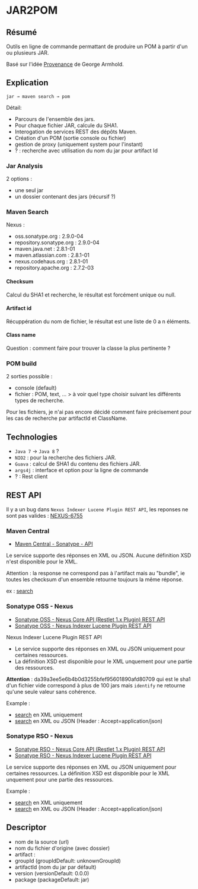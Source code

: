 # JAR2POM #


## Résumé ##

Outils en ligne de commande permattant de produire un POM à partir d'un ou plusieurs JAR.

Basé sur l'idée [Provenance](https://github.com/armhold/Provenance) de George Armhold.


## Explication ##

    jar → maven search → pom


Détail:

- Parcours de l'ensemble des jars.
- Pour chaque fichier JAR, calcule du SHA1.
- Interogation de services REST des dépôts Maven.
- Création d'un POM (sortie console ou fichier)
- gestion de proxy (uniquement system pour l'instant)
- ? : recherche avec utilisation du nom du jar pour artifact Id

### Jar Analysis ###

2 options :

- une seul jar
- un dossier contenant des jars (récursif ?)


### Maven Search ###

Nexus :

- oss.sonatype.org : 2.9.0-04
- repository.sonatype.org : 2.9.0-04
- maven.java.net : 2.8.1-01
- maven.atlassian.com : 2.8.1-01
- nexus.codehaus.org : 2.8.1-01
- repository.apache.org : 2.7.2-03


#### Checksum ####

Calcul du SHA1 et recherche, le résultat est forcément unique ou null. 

#### Artifact id ####

Récuppération du nom de fichier, le résultat est une liste de 0 a n éléments.

#### Class name ####

Question : comment faire pour trouver la classe la plus pertinente ? 


### POM build ###

2 sorties possible :

- console (default)
- fichier : POM, text, ... > à voir quel type choisir suivant les différents types de recherche.

Pour les fichiers, je n'ai pas encore décidé comment faire précisement pour les cas de recherche par artifactId et ClassName.


## Technologies ##

- `Java 7` -> `Java 8` ?
- `NIO2` : pour la recherche des fichiers JAR.
- `Guava` : calcul de SHA1 du contenu des fichiers JAR.
- `args4j` : interface et option pour la ligne de commande
- ? : Rest client


## REST API ##

Il y a un bug dans `Nexus Indexer Lucene Plugin REST API`, les reponses ne sont pas valides : [NEXUS-6755](https://issues.sonatype.org/browse/NEXUS-6755)

### Maven Central ###

- [Maven Central - Sonatype - API](http://search.maven.org/#api)

Le service supporte des réponses en XML ou JSON.
Aucune définition XSD n'est disponible pour le XML.

Attention : la response ne correspond pas à l'artifact mais au "bundle", ie toutes les checksum d'un ensemble retourne toujours la même réponse.

ex : [search](http://search.maven.org/solrsearch/select?q=1:"35379fb6526fd019f331542b4e9ae2e566c57933"&rows=20&wt=json)


### Sonatype OSS - Nexus ###

- [Sonatype OSS - Nexus Core API (Restlet 1.x Plugin) REST API](https://oss.sonatype.org/nexus-restlet1x-plugin/default/docs/index.html)
- [Sonatype OSS - Nexus Indexer Lucene Plugin REST API](https://oss.sonatype.org/nexus-indexer-lucene-plugin/default/docs/index.html)


Nexus Indexer Lucene Plugin REST API

- Le service supporte des réponses en XML ou JSON uniquement pour certaines ressources.
- La définition XSD est disponible pour le XML unquement pour une partie des ressources.

**Attention** : da39a3ee5e6b4b0d3255bfef95601890afd80709 qui est le sha1 d'un fichier vide correspond à plus de 100 jars mais `identify` ne retourne qu'une seule valeur sans cohérence.

Example :

- [search](https://oss.sonatype.org/service/local/lucene/search?sha1=35379fb6526fd019f331542b4e9ae2e566c57933) en XML uniquement
- [search](https://oss.sonatype.org/service/local/identify/sha1/35379fb6526fd019f331542b4e9ae2e566c57933) en XML ou JSON (Header : Accept=application/json)


### Sonatype RSO - Nexus ###

- [Sonatype RSO - Nexus Core API (Restlet 1.x Plugin) REST API](https://repository.sonatype.org/nexus-restlet1x-plugin/default/docs/index.html)
- [Sonatype RSO - Nexus Indexer Lucene Plugin REST API](https://repository.sonatype.org/nexus-indexer-lucene-plugin/default/docs/index.html)


Le service supporte des réponses en XML ou JSON uniquement pour certaines ressources.
La définition XSD est disponible pour le XML unquement pour une partie des ressources.


Example :

- [search](https://repository.sonatype.org/service/local/lucene/search?sha1=35379fb6526fd019f331542b4e9ae2e566c57933) en XML uniquement
- [search](https://repository.sonatype.org/service/local/identify/sha1/35379fb6526fd019f331542b4e9ae2e566c57933) en XML ou JSON (Header : Accept=application/json)


## Descriptor ##

- nom de la source (url)
- nom du fichier d'origine (avec dossier)
- artifact :
 - groupId (groupIdDefault: unknownGroupId)
 - artifactId (nom du jar par défault)
 - version (versionDefault: 0.0.0)
 - package (packageDefault: jar)



